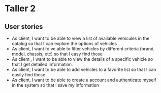 # Taller 2
## User stories
- As client, I want to be able to view a list of available vehicules in the catalog so that I can explore the options of vehicles
- As client, I want to ve able to filter vehicles by different criteria (brand, model, chassis, etc) so that I easy find those
- As client , I want to be able to view the details of a specific vehicle so that I get detailed information.
- As client, I want to be able to add vehicles to a favorite list so that I can easily find those.
- As client, I want to be able to create a account and authenticate myself in the system so that I save my information
